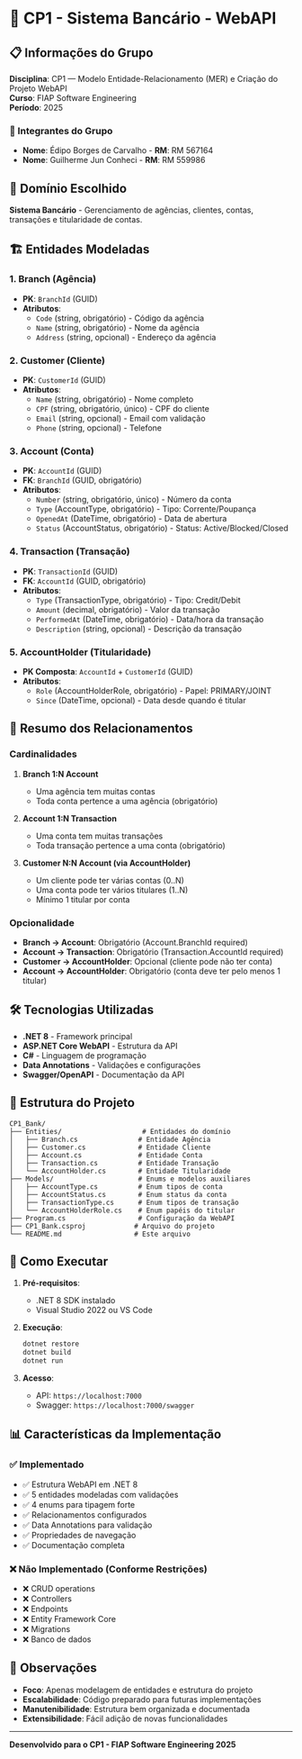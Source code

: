 # 🏦 CP1 - Sistema Bancário - WebAPI

## 📋 Informações do Grupo

**Disciplina**: CP1 — Modelo Entidade-Relacionamento (MER) e Criação do Projeto WebAPI  
**Curso**: FIAP Software Engineering  
**Período**: 2025  

### 👥 Integrantes do Grupo
- **Nome**: Édipo Borges de Carvalho - **RM**: RM 567164
- **Nome**: Guilherme Jun Conheci - **RM**: RM 559986  

## 🎯 Domínio Escolhido

**Sistema Bancário** - Gerenciamento de agências, clientes, contas, transações e titularidade de contas.

## 🏗️ Entidades Modeladas

### 1. Branch (Agência)
- **PK**: `BranchId` (GUID)
- **Atributos**: 
  - `Code` (string, obrigatório) - Código da agência
  - `Name` (string, obrigatório) - Nome da agência
  - `Address` (string, opcional) - Endereço da agência

### 2. Customer (Cliente)
- **PK**: `CustomerId` (GUID)
- **Atributos**:
  - `Name` (string, obrigatório) - Nome completo
  - `CPF` (string, obrigatório, único) - CPF do cliente
  - `Email` (string, opcional) - Email com validação
  - `Phone` (string, opcional) - Telefone

### 3. Account (Conta)
- **PK**: `AccountId` (GUID)
- **FK**: `BranchId` (GUID, obrigatório)
- **Atributos**:
  - `Number` (string, obrigatório, único) - Número da conta
  - `Type` (AccountType, obrigatório) - Tipo: Corrente/Poupança
  - `OpenedAt` (DateTime, obrigatório) - Data de abertura
  - `Status` (AccountStatus, obrigatório) - Status: Active/Blocked/Closed

### 4. Transaction (Transação)
- **PK**: `TransactionId` (GUID)
- **FK**: `AccountId` (GUID, obrigatório)
- **Atributos**:
  - `Type` (TransactionType, obrigatório) - Tipo: Credit/Debit
  - `Amount` (decimal, obrigatório) - Valor da transação
  - `PerformedAt` (DateTime, obrigatório) - Data/hora da transação
  - `Description` (string, opcional) - Descrição da transação

### 5. AccountHolder (Titularidade)
- **PK Composta**: `AccountId` + `CustomerId` (GUID)
- **Atributos**:
  - `Role` (AccountHolderRole, obrigatório) - Papel: PRIMARY/JOINT
  - `Since` (DateTime, opcional) - Data desde quando é titular

## 🔗 Resumo dos Relacionamentos

### Cardinalidades
1. **Branch 1:N Account**
   - Uma agência tem muitas contas
   - Toda conta pertence a uma agência (obrigatório)

2. **Account 1:N Transaction**
   - Uma conta tem muitas transações
   - Toda transação pertence a uma conta (obrigatório)

3. **Customer N:N Account (via AccountHolder)**
   - Um cliente pode ter várias contas (0..N)
   - Uma conta pode ter vários titulares (1..N)
   - Mínimo 1 titular por conta

### Opcionalidade
- **Branch → Account**: Obrigatório (Account.BranchId required)
- **Account → Transaction**: Obrigatório (Transaction.AccountId required)
- **Customer → AccountHolder**: Opcional (cliente pode não ter conta)
- **Account → AccountHolder**: Obrigatório (conta deve ter pelo menos 1 titular)

## 🛠️ Tecnologias Utilizadas

- **.NET 8** - Framework principal
- **ASP.NET Core WebAPI** - Estrutura da API
- **C#** - Linguagem de programação
- **Data Annotations** - Validações e configurações
- **Swagger/OpenAPI** - Documentação da API

## 📁 Estrutura do Projeto

```
CP1_Bank/
├── Entities/                    # Entidades do domínio
│   ├── Branch.cs               # Entidade Agência
│   ├── Customer.cs             # Entidade Cliente
│   ├── Account.cs              # Entidade Conta
│   ├── Transaction.cs          # Entidade Transação
│   └── AccountHolder.cs        # Entidade Titularidade
├── Models/                     # Enums e modelos auxiliares
│   ├── AccountType.cs          # Enum tipos de conta
│   ├── AccountStatus.cs        # Enum status da conta
│   ├── TransactionType.cs      # Enum tipos de transação
│   └── AccountHolderRole.cs    # Enum papéis do titular
├── Program.cs                  # Configuração da WebAPI
├── CP1_Bank.csproj            # Arquivo do projeto
└── README.md                  # Este arquivo
```

## 🚀 Como Executar

1. **Pré-requisitos**:
   - .NET 8 SDK instalado
   - Visual Studio 2022 ou VS Code

2. **Execução**:
   ```bash
   dotnet restore
   dotnet build
   dotnet run
   ```

3. **Acesso**:
   - API: `https://localhost:7000`
   - Swagger: `https://localhost:7000/swagger`

## 📊 Características da Implementação

### ✅ Implementado
- ✅ Estrutura WebAPI em .NET 8
- ✅ 5 entidades modeladas com validações
- ✅ 4 enums para tipagem forte
- ✅ Relacionamentos configurados
- ✅ Data Annotations para validação
- ✅ Propriedades de navegação
- ✅ Documentação completa

### ❌ Não Implementado (Conforme Restrições)
- ❌ CRUD operations
- ❌ Controllers
- ❌ Endpoints
- ❌ Entity Framework Core
- ❌ Migrations
- ❌ Banco de dados

## 📝 Observações

- **Foco**: Apenas modelagem de entidades e estrutura do projeto
- **Escalabilidade**: Código preparado para futuras implementações
- **Manutenibilidade**: Estrutura bem organizada e documentada
- **Extensibilidade**: Fácil adição de novas funcionalidades

---

**Desenvolvido para o CP1 - FIAP Software Engineering 2025**
